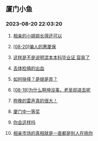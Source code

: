## 厦门小鱼 
### 2023-08-20 22:03:20

1. [相亲的小姐姐长得还可以](http://bbs.xmfish.com/read-htm-tid-18057034.html)

2. [[08-20]骗人的惠厦保](http://bbs.xmfish.com/read-htm-tid-18057097.html)

3. [这样是不是说明混本本科毕业证 容易了](http://bbs.xmfish.com/read-htm-tid-18057058.html)

4. [去体检搞的出血](http://bbs.xmfish.com/read-htm-tid-18057065.html)

5. [如何抉择？是继是弃？](http://bbs.xmfish.com/read-htm-tid-18057155.html)

6. [[08-19]为什么啊坤没事，老吴却进去呢](http://bbs.xmfish.com/read-htm-tid-18057044.html)

7. [昨晚的雷声真的很大！](http://bbs.xmfish.com/read-htm-tid-18057116.html)

8. [厦门中一等奖](http://bbs.xmfish.com/read-htm-tid-18057049.html)

9. [你会这样吗](http://bbs.xmfish.com/read-htm-tid-18057122.html)

10. [相亲市场的真相就是一直都是别人在挑你](http://bbs.xmfish.com/read-htm-tid-18057256.html)

